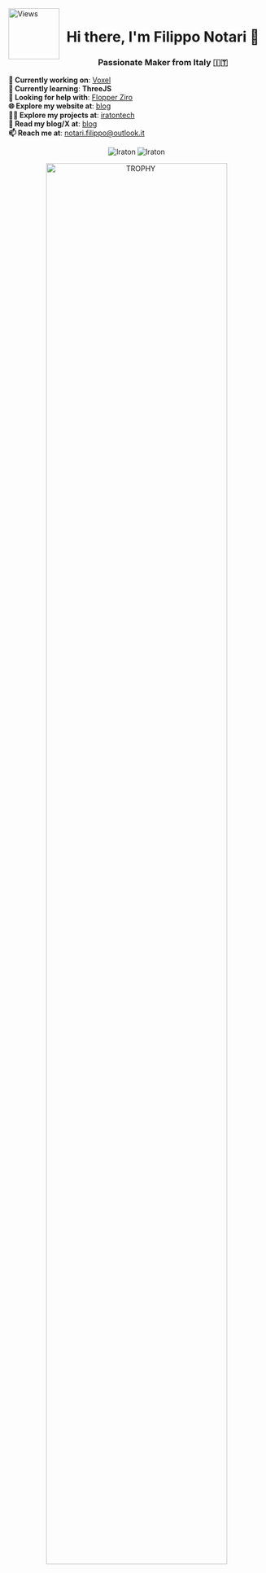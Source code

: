 <img align="left" src="https://camo.githubusercontent.com/525de9bd97107c8d6665a343690e02693e5ab38d6e348bbd3f81a3a04185d6b2/68747470733a2f2f6b6f6d617265762e636f6d2f67687076632f3f757365726e616d653d6c7261746f6e26636f6c6f723d677265656e" width="100" alt="Views" />
<h1 align="center">Hi there, I'm Filippo Notari 👋</h1>
<h3 align="center">Passionate Maker from Italy 🇮🇹</h3>

**🔭 Currently working on**: [Voxel](https://github.com/lraton/voxel)  
**🌱 Currently learning**: **ThreeJS** <br>
**🤝 Looking for help with**: [Flopper Ziro](https://github.com/lraton/FlopperZiro)  
**🌐 Explore my website at**: [blog](https://filipponotari.site/)  
**👨‍💻 Explore my projects at**: [iratontech](https://iratontech.filipponotari.site/)  
**📖 Read my blog/X at**: [blog](https://blog.filipponotari.site/)  
**📫 Reach me at**: notari.filippo@outlook.it

<p align="center">
  <img src="https://github-readme-stats.vercel.app/api/top-langs?username=lraton&show_icons=true&locale=en&layout=compact&theme=synthwave" alt="lraton" />
  <img src="https://github-readme-stats.vercel.app/api?username=lraton&show_icons=true&locale=en&theme=synthwave" alt="lraton" />
</p>

<div align="center">
  <img width="84%" src="https://github-profile-trophy.vercel.app/?username=lraton&theme=radical&row=1&column=7&margin-h=15&margin-w=5&no-bg=true&theme=radical" alt="TROPHY" />
</div>
